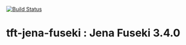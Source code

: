 [![Build Status](https://travis-ci.org/BorderCloud/tft-jena-fuseki.svg)](https://travis-ci.org/BorderCloud/tft-jena-fuseki)

# tft-jena-fuseki : Jena Fuseki 3.4.0
